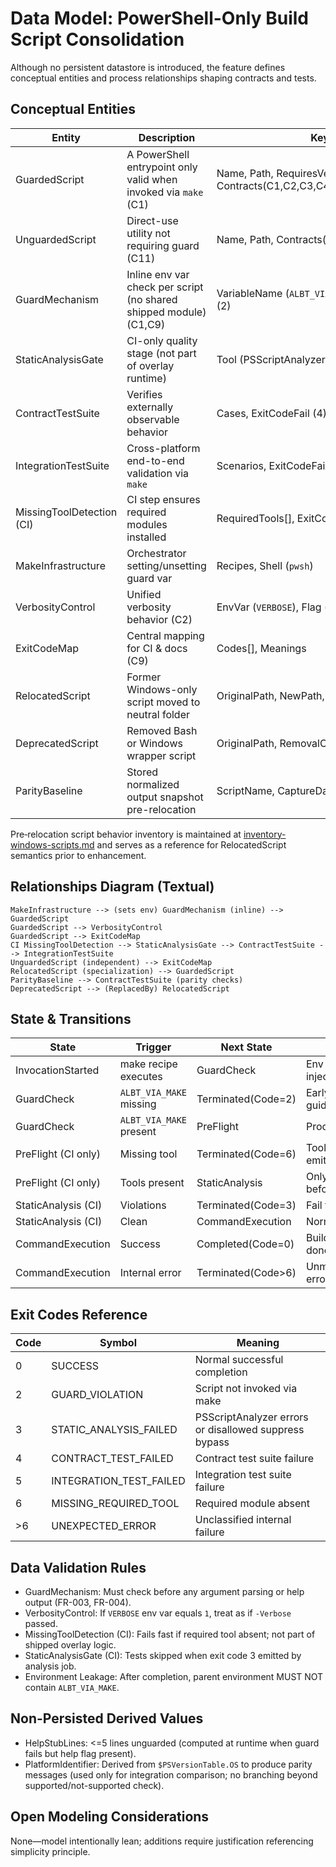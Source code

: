 # Data Model: PowerShell-Only Build Script Consolidation

Although no persistent datastore is introduced, the feature defines conceptual entities and process relationships shaping contracts and tests.

## Conceptual Entities
| Entity | Description | Key Attributes | Relationships |
|--------|-------------|----------------|--------------|
| GuardedScript | A PowerShell entrypoint only valid when invoked via `make` (C1) | Name, Path, RequiresVersion, SupportsVerbose, Contracts(C1,C2,C3,C4,C7,C8,C9,C10,C12,C13,C14) | Uses GuardMechanism |
| UnguardedScript | Direct-use utility not requiring guard (C11) | Name, Path, Contracts(C11,C12) | N/A |
| GuardMechanism | Inline env var check per script (no shared shipped module) (C1,C9) | VariableName (`ALBT_VIA_MAKE`), ExitCodeOnViolation (2) | Validates GuardedScript |
| StaticAnalysisGate | CI-only quality stage (not part of overlay runtime) | Tool (PSScriptAnalyzer), ExitCodeFail (3) | Blocks TestSuites |
| ContractTestSuite | Verifies externally observable behavior | Cases, ExitCodeFail (4) | Depends on GuardedScript, GuardMechanism |
| IntegrationTestSuite | Cross-platform end-to-end validation via `make` | Scenarios, ExitCodeFail (5) | Depends on GuardedScript, MakeInfrastructure |
| MissingToolDetection (CI) | CI step ensures required modules installed | RequiredTools[], ExitCodeMissing (6) | Precedes StaticAnalysisGate |
| MakeInfrastructure | Orchestrator setting/unsetting guard var | Recipes, Shell (`pwsh`) | Invokes GuardedScript |
| VerbosityControl | Unified verbosity behavior (C2) | EnvVar (`VERBOSE`), Flag (`-Verbose`) | Affects GuardedScript logging |
| ExitCodeMap | Central mapping for CI & docs (C9) | Codes[], Meanings | Referenced by all scripts |
| RelocatedScript | Former Windows-only script moved to neutral folder | OriginalPath, NewPath, ParityBaselineRef | Is a GuardedScript |
| DeprecatedScript | Removed Bash or Windows wrapper script | OriginalPath, RemovalCommit, Replacement | ReplacedBy RelocatedScript |
| ParityBaseline | Stored normalized output snapshot pre-relocation | ScriptName, CaptureDate, NormalizationRules | ComparedBy ContractTestSuite |

Pre‑relocation script behavior inventory is maintained at [inventory-windows-scripts.md](file:///d:/repos/al-build-tools/specs/003-powershell-only-build/inventory-windows-scripts.md) and serves as a reference for RelocatedScript semantics prior to enhancement.

## Relationships Diagram (Textual)
```
MakeInfrastructure --> (sets env) GuardMechanism (inline) --> GuardedScript
GuardedScript --> VerbosityControl
GuardedScript --> ExitCodeMap
CI MissingToolDetection --> StaticAnalysisGate --> ContractTestSuite --> IntegrationTestSuite
UnguardedScript (independent) --> ExitCodeMap
RelocatedScript (specialization) --> GuardedScript
ParityBaseline --> ContractTestSuite (parity checks)
DeprecatedScript --> (ReplacedBy) RelocatedScript
```

## State & Transitions
| State | Trigger | Next State | Notes |
|-------|---------|-----------|-------|
| InvocationStarted | make recipe executes | GuardCheck | Env variable injected |
| GuardCheck | `ALBT_VIA_MAKE` missing | Terminated(Code=2) | Early exit, stub guidance |
| GuardCheck | `ALBT_VIA_MAKE` present | PreFlight | Proceed |
| PreFlight (CI only) | Missing tool | Terminated(Code=6) | Tool list emitted (CI) |
| PreFlight (CI only) | Tools present | StaticAnalysis | Only in CI before tests |
| StaticAnalysis (CI) | Violations | Terminated(Code=3) | Fail fast |
| StaticAnalysis (CI) | Clean | CommandExecution | Normal path |
| CommandExecution | Success | Completed(Code=0) | Build/clean/etc done |
| CommandExecution | Internal error | Terminated(Code>6) | Unmapped error |

## Exit Codes Reference
| Code | Symbol | Meaning |
|------|--------|---------|
| 0 | SUCCESS | Normal successful completion |
| 2 | GUARD_VIOLATION | Script not invoked via make |
| 3 | STATIC_ANALYSIS_FAILED | PSScriptAnalyzer errors or disallowed suppress bypass |
| 4 | CONTRACT_TEST_FAILED | Contract test suite failure |
| 5 | INTEGRATION_TEST_FAILED | Integration test suite failure |
| 6 | MISSING_REQUIRED_TOOL | Required module absent |
| >6 | UNEXPECTED_ERROR | Unclassified internal failure |

## Data Validation Rules
- GuardMechanism: Must check before any argument parsing or help output (FR-003, FR-004).
- VerbosityControl: If `VERBOSE` env var equals `1`, treat as if `-Verbose` passed.
- MissingToolDetection (CI): Fails fast if required tool absent; not part of shipped overlay logic.
- StaticAnalysisGate (CI): Tests skipped when exit code 3 emitted by analysis job.
- Environment Leakage: After completion, parent environment MUST NOT contain `ALBT_VIA_MAKE`.

## Non-Persisted Derived Values
- HelpStubLines: <=5 lines unguarded (computed at runtime when guard fails but help flag present).
- PlatformIdentifier: Derived from `$PSVersionTable.OS` to produce parity messages (used only for integration comparison; no branching beyond supported/not-supported check).

## Open Modeling Considerations
None—model intentionally lean; additions require justification referencing simplicity principle.
